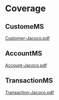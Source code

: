 # Coverage

## CustomeMS
[Customer-Jacoco.pdf](Customer-Jacoco.pdf)
## AccountMS
[Account-Jacoco.pdf](Account-Jacoco.pdf)
## TransactionMS
[Transaction-Jacoco.pdf](Transaction-Jacoco.pdf)